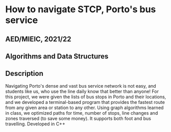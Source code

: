 # How to navigate STCP, Porto's bus service
## AED/MIEIC, 2021/22
## Algorithms and Data Structures

## Description

Navigating Porto's dense and vast bus service network is not easy, and students like us, who use the line daily know that better than anyone! For this project, we were given the lists of bus stops in Porto and their locations, and we developed a terminal-based program that provides the fastest route from any given area or station to any other. Using graph algorithms learned in class, we optimized paths for time, number of stops, line changes and zones traversed (to save some money). It supports both foot and bus travelling. Developed in C++
